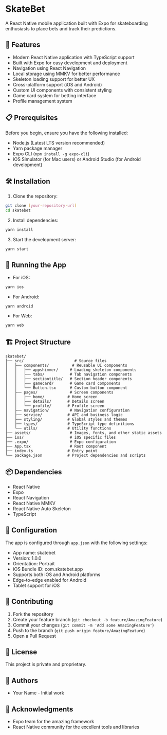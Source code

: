 # SkateBet

A React Native mobile application built with Expo for skateboarding enthusiasts to place bets and track their predictions.

## 🚀 Features

- Modern React Native application with TypeScript support
- Built with Expo for easy development and deployment
- Navigation using React Navigation
- Local storage using MMKV for better performance
- Skeleton loading support for better UX
- Cross-platform support (iOS and Android)
- Custom UI components with consistent styling
- Game card system for betting interface
- Profile management system

## 📋 Prerequisites

Before you begin, ensure you have the following installed:

- Node.js (Latest LTS version recommended)
- Yarn package manager
- Expo CLI (`npm install -g expo-cli`)
- iOS Simulator (for Mac users) or Android Studio (for Android development)

## 🛠️ Installation

1. Clone the repository:

```bash
git clone [your-repository-url]
cd skatebet
```

2. Install dependencies:

```bash
yarn install
```

3. Start the development server:

```bash
yarn start
```

## 📱 Running the App

- For iOS:

```bash
yarn ios
```

- For Android:

```bash
yarn android
```

- For Web:

```bash
yarn web
```

## 🏗️ Project Structure

```
skatebet/
├── src/                      # Source files
│   ├── components/          # Reusable UI components
│   │   ├── appshimmer/     # Loading skeleton components
│   │   ├── tabs/           # Tab navigation components
│   │   ├── sectiontitle/   # Section header components
│   │   ├── gamecard/       # Game card components
│   │   └── Button.tsx      # Custom button component
│   ├── pages/              # Screen components
│   │   ├── home/          # Home screen
│   │   ├── details/       # Details screen
│   │   └── profile/       # Profile screen
│   ├── navigation/         # Navigation configuration
│   ├── service/           # API and business logic
│   ├── styling/           # Global styles and themes
│   ├── types/             # TypeScript type definitions
│   └── utils/             # Utility functions
├── assets/                 # Images, fonts, and other static assets
├── ios/                    # iOS specific files
├── .expo/                  # Expo configuration
├── App.tsx                 # Root component
├── index.ts               # Entry point
└── package.json           # Project dependencies and scripts
```

## 📦 Dependencies

- React Native
- Expo
- React Navigation
- React Native MMKV
- React Native Auto Skeleton
- TypeScript

## 🔧 Configuration

The app is configured through `app.json` with the following settings:

- App name: skatebet
- Version: 1.0.0
- Orientation: Portrait
- iOS Bundle ID: com.skatebet.app
- Supports both iOS and Android platforms
- Edge-to-edge enabled for Android
- Tablet support for iOS

## 🤝 Contributing

1. Fork the repository
2. Create your feature branch (`git checkout -b feature/AmazingFeature`)
3. Commit your changes (`git commit -m 'Add some AmazingFeature'`)
4. Push to the branch (`git push origin feature/AmazingFeature`)
5. Open a Pull Request

## 📄 License

This project is private and proprietary.

## 👥 Authors

- Your Name - Initial work

## 🙏 Acknowledgments

- Expo team for the amazing framework
- React Native community for the excellent tools and libraries
